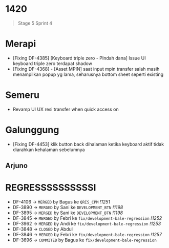 


# 1420
> Stage 5 Sprint 4

# Merapi 
- [Fixing DF-4385] [Keyboard triple zero - PIndah dana] Issue UI keyboard triple zero terdapat shadow
- [Fixing DF-4368] - [Asset MPIN] saat input mpin transfer salah masih menampilkan popup yg lama, seharusnya bottom sheet seperti existing

# Semeru
- Revamp UI UX resi transfer when quick access on

# Galunggung
- [Fixing DF-4453] klik button back dihalaman ketika keyboard aktif tidak diarahkan kehalaman sebelumnya

Arjuno
-

# REGRESSSSSSSSSSI
- DF-4106 -> `MERGED` by Bagus ke `QRIS_CPM` *!1251*
- DF-3890 -> `MERGED` by Sani ke `DEVELOPMENT_BTN`  *!1198*
- DF-3895 -> `MERGED` by Sani ke `DEVELOPMENT_BTN`  *!1198*
- DF-3845 -> `MERGED` by Febri ke `fix/development-bale-regression`  *!1252*
- DF-3962 -> `MERGED` by Andi ke `fix/development-bale-regression`  *!1253*
- DF-3848 -> `CLOSED` by Abdul 
- DF-3846 -> `MERGED` by Febri ke `fix/development-bale-regression`  *!1257*
- DF-3696 -> `COMMITED` by Bagus ke `fix/development-bale-regression` 
<!--stackedit_data:
eyJoaXN0b3J5IjpbNDgyMzA5NjM3XX0=
-->